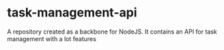 # task-management-api
A repository created as a backbone for NodeJS. It contains an API for task management with a lot features
